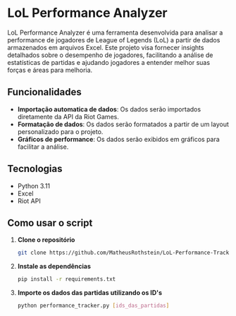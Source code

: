 # LoL Performance Analyzer
LoL Performance Analyzer é uma ferramenta desenvolvida para analisar a performance de jogadores de League of Legends (LoL) a partir de dados armazenados em arquivos Excel. Este projeto visa fornecer insights detalhados sobre o desempenho de jogadores, facilitando a análise de estatísticas de partidas e ajudando jogadores a entender melhor suas forças e áreas para melhoria.

## Funcionalidades
- **Importação automatica de dados**: Os dados serão importados diretamente da API da Riot Games.
- **Formatação de dados**: Os dados serão formatados a partir de um layout personalizado para o projeto.
- **Gráficos de performance**: Os dados serão exibidos em gráficos para facilitar a análise.

## Tecnologias 
- Python 3.11
- Excel
- Riot API

## Como usar o script
1. **Clone o repositório**
   ```bash
   git clone https://github.com/MatheusRothstein/LoL-Performance-Tracker.git
   ```
2. **Instale as dependências**
   ```bash
   pip install -r requirements.txt
   ```
3. **Importe os dados das partidas utilizando os ID's**
   ```bash
   python performance_tracker.py [ids_das_partidas]
   ```
